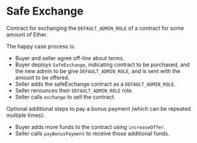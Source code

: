 # Safe Exchange
Contract for exchanging the `DEFAULT_ADMIN_ROLE` of a contract for some amount of Ether.


The happy case process is:

* Buyer and seller agree off-line about terms.
* Buyer deploys `SafeExchange`, indicating contract to be purchased, and the new admin to be give `DEFAULT_ADMIN_ROLE`, and is sent with the amount to be offered.
* Seller adds the safeExchange contract as a `DEFAULT_ADMIN_ROLE`.
* Seller renounces their `DEFAULT_ADMIN_ROLE` role.
* Seller calls `exchange` to sell the contract.

Optional additional steps to pay a bonus payment (which can be repeated multiple times):

* Buyer adds more funds to the contract using `increaseOffer`.
* Seller calls `payBonusPayment` to receive those additional funds.
